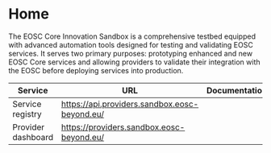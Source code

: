 # Home

The EOSC Core Innovation Sandbox is a comprehensive testbed equipped with advanced automation tools designed for testing and validating EOSC services. It serves two primary purposes: prototyping enhanced and new EOSC Core services and allowing providers to validate their integration with the EOSC before deploying services into production.

| Service            | URL                                           | Documentation |
| ------------------ | --------------------------------------------- | ------------- |
| Service registry   | https://api.providers.sandbox.eosc-beyond.eu/ |               |
| Provider dashboard | https://providers.sandbox.eosc-beyond.eu/     |               |
